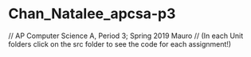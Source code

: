 # Chan_Natalee_apcsa-p3
// AP Computer Science A, Period 3; Spring 2019 Mauro
// (In each Unit folders click on the src folder to see the code for each assignment!)
